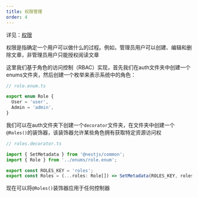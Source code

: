 ```yaml
---
title: 权限管理
order: 4
---
```


详见：[权限](https://docs.nestjs.com/security/authorization)

权限是指确定一个用户可以做什么的过程。例如，管理员用户可以创建、编辑和删除文章，非管理员用户只能授权阅读文章

这里我们基于角色的访问控制（RBAC）实现，首先我们在auth文件夹中创建一个enums文件夹，然后创建一个枚举来表示系统中的角色：

```typescript
// role.enum.ts

export enum Role {
  User = 'user',
  Admin = 'admin',
}
```

我们可以在auth文件夹下创建一个`decorator`文件夹，在文件夹中创建一个`@Roles()`的装饰器，该装饰器允许某些角色拥有获取特定资源访问权

```typescript
// roles.decorator.ts

import { SetMetadata } from '@nestjs/common';
import { Role } from '../enums/role.enum';

export const ROLES_KEY = 'roles';
export const Roles = (...roles: Role[]) => SetMetadata(ROLES_KEY, roles);
```

现在可以将`@Roles()`装饰器应用于任何控制器

```typescript

```



